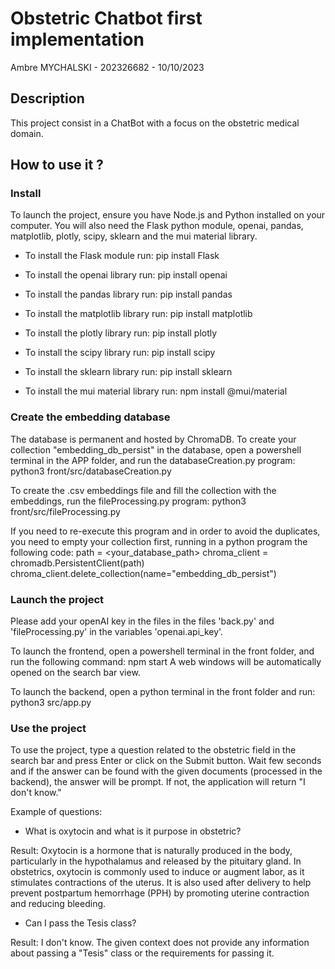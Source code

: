 # Obstetric Chatbot first implementation

Ambre MYCHALSKI - 202326682 - 10/10/2023

## Description

This project consist in a ChatBot with a focus on the obstetric medical domain.

## How to use it ?

### Install
To launch the project, ensure you have Node.js and Python installed on your computer.
You will also need the Flask python module, openai, pandas, matplotlib, plotly, scipy, sklearn and the mui material library.

* To install the Flask module run:
pip install Flask

* To install the openai library run:
pip install openai

* To install the pandas library run:
pip install pandas

* To install the matplotlib library run:
pip install matplotlib

* To install the plotly library run:
pip install plotly

* To install the scipy library run:
pip install scipy

* To install the sklearn library run:
pip install sklearn

* To install the mui material library run:
npm install @mui/material

### Create the embedding database
The database is permanent and hosted by ChromaDB.
To create your collection "embedding_db_persist" in the database, open a powershell terminal in the APP folder, and run the databaseCreation.py program:
    python3 front/src/databaseCreation.py

To create the .csv embeddings file and fill the collection with the embeddings, run the fileProcessing.py program:
    python3 front/src/fileProcessing.py

If you need to re-execute this program and in order to avoid the duplicates, you need to empty your collection first, running in a python program the following code:
    path = <your_database_path>
    chroma_client = chromadb.PersistentClient(path)
    chroma_client.delete_collection(name="embedding_db_persist")

### Launch the project
Please add your openAI key in the files in the files 'back.py' and 'fileProcessing.py' in the variables 'openai.api_key'.
    
To launch the frontend, open a powershell terminal in the front folder, and run the following command:
    npm start
A web windows will be automatically opened on the search bar view.

To launch the backend, open a python terminal in the front folder and run:
    python3 src/app.py

### Use the project

To use the project, type a question related to the obstetric field in the search bar and press Enter or click on the Submit button. Wait few seconds and if the answer can be found with the given documents (processed in the backend), the answer will be prompt. If not, the application will return "I don't know."

Example of questions:
* What is oxytocin and what is it purpose in obstetric? 

Result: Oxytocin is a hormone that is naturally produced in the body, particularly in the hypothalamus and released by the pituitary gland. In obstetrics, oxytocin is commonly used to induce or augment labor, as it stimulates contractions of the uterus. It is also used after delivery to help prevent postpartum hemorrhage (PPH) by promoting uterine contraction and reducing bleeding.

* Can I pass the Tesis class?

Result: I don't know. The given context does not provide any information about passing a "Tesis" class or the requirements for passing it.
